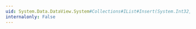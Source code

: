 ```yaml
---
uid: System.Data.DataView.System#Collections#IList#Insert(System.Int32,System.Object)
internalonly: False
---
```

